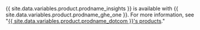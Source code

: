 {{ site.data.variables.product.prodname_insights }} is available with {{ site.data.variables.product.prodname_ghe_one }}. For more information, see "[{{ site.data.variables.product.prodname_dotcom }}'s products](/articles/githubs-products)."
